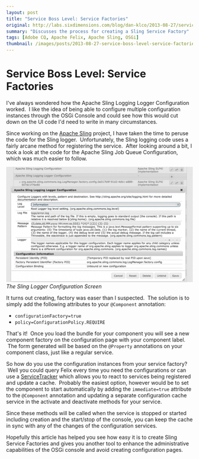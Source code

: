 ```yaml
---
layout: post
title: "Service Boss Level: Service Factories"
original: http://labs.sixdimensions.com/blog/dan-klco/2013-08-27/service-boss-level-service-factories
summary: "Discusses the process for creating a Sling Service Factory"
tags: [Adobe CQ, Apache Felix, Apache Sling, OSGi]
thumbnail: /images/posts/2013-08-27-service-boss-level-service-factories/sling-logging-service-factory.png
---
```



# Service Boss Level: Service Factories

I've always wondered how the&nbsp;Apache Sling Logging Logger Configuration worked. &nbsp;I like the idea of being able to configure multiple configuration instances through the OSGi Console and could see how this would cut down on the UI code I'd need to write in many circumstances.

Since working on the&nbsp;[Apache Sling][1]&nbsp;project, I have taken the time to peruse the code for the Sling logger. &nbsp;Unfortunately, the Sling logging code uses a fairly arcane method for registering the service. &nbsp;After looking around a bit, I took a look at the code for the Apache Sling Job Queue Configuration, which was much easier to follow.

![The Sling Logger Service Configuration Factory][2]
_The Sling Logger Configuration Screen_

It turns out creating, factory was easer than I suspected. &nbsp;The solution is to simply add the following attributes to your `@Component` annotation:

  * `configurationFactory=true`
  * `policy=ConfigurationPolicy.REQUIRE`

That's it! &nbsp;Once you load the bundle for your component you will see a new component factory on the configuration page with your component label. &nbsp;The form generated will be based on the `@Property` annotations on your component class, just like a regular service.

So how do you use the configuration instances from your service factory? &nbsp;Well you could query Felix every time you need the configurations or can use a [ServiceTracker][3]&nbsp;which allows you to react to services being registered and update a cache. &nbsp;Probably the easiest option, however would be to set the component to start automatically by adding the `immediate=true` attribute to the `@Component` annotation and updating a separate configuration cache service in the activate and deactivate methods for your service.

Since these methods will be called when the service is stopped or started including creation and the start/stop of the console, you can keep the cache in sync with any of the changes of the configuration services.

Hopefully this article has helped you see how easy it is to create Sling Service Factories and gives you another tool to enhance the administrative capabilities of the OSGi console and avoid creating configuration pages.

   [1]: http://sling.apache.org/ (Apache Sling)
   [2]: /images/posts/2013-08-27-service-boss-level-service-factories/sling-logging-service-factory.png
   [3]: http://www.osgi.org/javadoc/r4v42/org/osgi/util/tracker/ServiceTracker.html
  